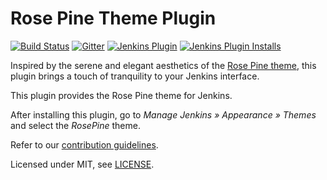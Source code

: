 # Rose Pine Theme Plugin

[![Build Status](https://ci.jenkins.io/job/Plugins/job/rose-pine-theme-plugin/job/main/badge/icon)](https://ci.jenkins.io/job/Plugins/job/rose-pine-theme-plugin/job/main/)
[![Gitter](https://badges.gitter.im/jenkinsci/ux-sig.svg)](https://gitter.im/jenkinsci/ux-sig?utm_source=badge&utm_medium=badge&utm_campaign=pr-badge)
[![Jenkins Plugin](https://img.shields.io/jenkins/plugin/v/rose-pine-theme.svg)](https://plugins.jenkins.io/rose-pine-theme)
[![Jenkins Plugin Installs](https://img.shields.io/jenkins/plugin/i/rose-pine-theme.svg?color=blue)](https://plugins.jenkins.io/rose-pine-theme)

[//]: # (Add a preview image here of your theme)

Inspired by the serene and elegant aesthetics of the [Rose Pine theme](https://rosepinetheme.com/), this plugin brings a touch of tranquility to your Jenkins interface.

This plugin provides the Rose Pine theme for Jenkins.


After installing this plugin, go to _Manage Jenkins » Appearance » Themes_ and select the _RosePine_ theme.


Refer to our [contribution guidelines](https://github.com/jenkinsci/.github/blob/master/CONTRIBUTING.md).


Licensed under MIT, see [LICENSE](LICENSE.md).
